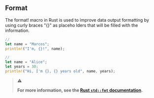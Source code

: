 ## Format

The format! macro in Rust is used to improve data output formatting by using curly braces "{}" as placeho
lders that will be filled with the information.

```rust
//
let name = "Marcos";
println!("I'm, {}!", name);

//
let name = "Alice";
let years = 30;
println!("Hi, I'm {}, {} years old", name, years);
```

> ⚠️
>
>**For more information, see the [Rust `std::fmt` documentation](https://doc.rust-lang.org/std/fmt/).**
